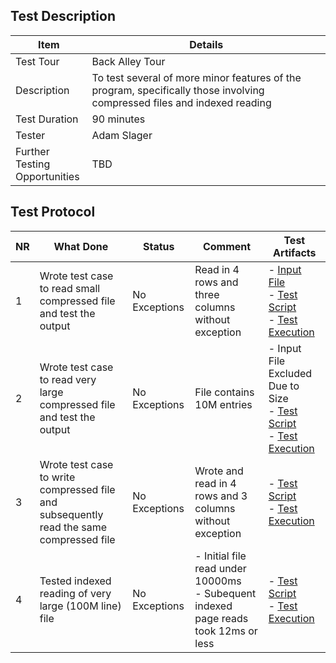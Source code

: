 ## Test Description

| Item                               | Details                                                                                                                 |
| ---------------------------------- | ------------------------------------------------------------------------------------------------------------------------|
| Test Tour                          | Back Alley Tour                                                                                                         |
| Description                        | To test several of more minor features of the program, specifically those involving compressed files and indexed reading|
| Test Duration                      | 90 minutes                                                                                                              |
| Tester                             | Adam Slager                                                                                                             |
| Further Testing <br> Opportunities | TBD                                                                                                                     |

## Test Protocol


| NR  | What Done                                                                  | Status        | Comment                                                                                           | Test Artifacts                                      |
| --- | -------------------------------------------------------------------------- | ------------- | ------------------------------------------------------------------------------------------------- | ----------------------------------------------------|
| 1   | Wrote test case to read small compressed file and test the output               | No Exceptions | Read in 4 rows and three columns without exception                                                | - [Input File](./Tests/inputs/reader-file-a01.csv.gz) <br> - [Test Script](/Exploratory%20Tours/Tests/BackAlleyTour.java)<br>- [Test Execution](/Image/BackAlley_1.png) |
| 2   | Wrote test case to read very large compressed file and test the output            | No Exceptions | File contains 10M entries                        | - Input File Excluded Due to Size <br> - [Test Script](/Exploratory%20Tours/Tests/BackAlleyTour.java)<br>- [Test Execution](/Image/BackAlley_1.png) |
| 3   | Wrote test case to write compressed file and subsequently read the same compressed file | No Exceptions | Wrote and read in 4 rows and 3 columns without exception   |  - [Test Script](/Exploratory%20Tours/Tests/BackAlleyTour.java)<br>- [Test Execution](/Image/BackAlley_1.png) |                          |
| 4   | Tested indexed reading of very large (100M line) file | No Exceptions | - Initial file read under 10000ms<br>- Subequent indexed page reads took 12ms or less | - [Test Script](/Exploratory%20Tours/Tests/BackAlleyTourIndex.java)<br>- [Test Execution](/Image/BackAlley_2.png) |
